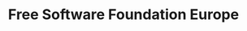 ---
description: |
  As every year, the Free Software Foundation Europe would like to participate to the annual booth at FOSDEM.
  
  Free Software Foundation Europe is a charity that empowers users to control technology.
  
  Software is deeply involved in all aspects of our lives; and it is important that this technology empowers rather than restricts us. Free Software gives everybody the rights to use, understand, adapt and share software. These rights help support other fundamental freedoms like freedom of speech, press and privacy.
  
  Free Software Foundation Europe:
  <ul>
    <li>helps individuals and organizations to understand how Free Software contributes to freedom, transparency, and self-determination.</li>
    <li>enhances users' rights by abolishing barriers to Free Software adoption.</li>
    <li>encourages people to use and develop Free Software.</li>
    <li>provides resources to enable everyone to further promote Free Software in Europe.</li>
  </ul>
layout: stand
logo: stands/free_software_foundation_europe/logo.png
new_this_year: |
  <p>In the past year, we have made remarkable progress in a number of our
  activities, most notable in our promotion of the principle "Public Money? Public
  Code!", in making software license information machine readable through the REUSE
  project, or in helping to shape the future of the internet through the EU initiative
  NGI0. Read more at <a href="https://fsfe.org/news/2020/news-20201110-01.html">https://fsfe.org/news/2020/news-20201110-01.html</a></p>
showcase: |
  <p>Meet FSFE's team, get informed about our activities, and ask whatever you
  always wanted to know!</p>
themes:
- Community advocacy
title: Free Software Foundation Europe
website: https://fsfe.org/
show_on_overview: true
chatroom: fsfe
---